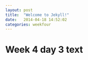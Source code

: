 ```yaml
---
layout: post
title:  "Welcome to Jekyll!"
date:   2014-04-18 14:52:02
categories: weekfour
---
```


# Week 4 day 3 text
